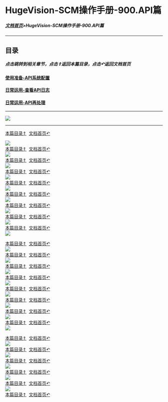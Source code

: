 # HugeVision-SCM操作手册-900.API篇

<span id="目录"></span>

##### [文档首页](../../正式版入口.md)>HugeVision-SCM操作手册-900.API篇
---

## 目录

##### 点击跳转到相关章节，点击⇑返回本篇目录，点击↶返回文档首页

#### [使用准备-API系统配置](#1)
#### [日常运用-查看API日志](#2)
#### [日常运用-API再处理](#3)

---
![](幻灯片1.PNG)<br>		

---

<span id="1"></span>

[本篇目录⇑](#目录)&nbsp;&nbsp;[文档首页↶](../../正式版入口.md)<br>

![](幻灯片2.PNG)<br>		[本篇目录⇑](#目录)&nbsp;&nbsp;[文档首页↶](../../正式版入口.md)<br>
![](幻灯片3.PNG)<br>		[本篇目录⇑](#目录)&nbsp;&nbsp;[文档首页↶](../../正式版入口.md)<br>
![](幻灯片4.PNG)<br>		[本篇目录⇑](#目录)&nbsp;&nbsp;[文档首页↶](../../正式版入口.md)<br>
![](幻灯片5.PNG)<br>		[本篇目录⇑](#目录)&nbsp;&nbsp;[文档首页↶](../../正式版入口.md)<br>
![](幻灯片6.PNG)<br>		[本篇目录⇑](#目录)&nbsp;&nbsp;[文档首页↶](../../正式版入口.md)<br>
![](幻灯片7.PNG)<br>		[本篇目录⇑](#目录)&nbsp;&nbsp;[文档首页↶](../../正式版入口.md)<br>
![](幻灯片8.PNG)<br>		[本篇目录⇑](#目录)&nbsp;&nbsp;[文档首页↶](../../正式版入口.md)<br>
![](幻灯片9.PNG)<br>		[本篇目录⇑](#目录)&nbsp;&nbsp;[文档首页↶](../../正式版入口.md)<br>
![](幻灯片10.PNG)<br>	

<span id="2"></span>

[本篇目录⇑](#目录)&nbsp;&nbsp;[文档首页↶](../../正式版入口.md)<br>
![](幻灯片11.PNG)<br>	[本篇目录⇑](#目录)&nbsp;&nbsp;[文档首页↶](../../正式版入口.md)<br>
![](幻灯片12.PNG)<br>	[本篇目录⇑](#目录)&nbsp;&nbsp;[文档首页↶](../../正式版入口.md)<br>
![](幻灯片13.PNG)<br>	[本篇目录⇑](#目录)&nbsp;&nbsp;[文档首页↶](../../正式版入口.md)<br>
![](幻灯片14.PNG)<br>	[本篇目录⇑](#目录)&nbsp;&nbsp;[文档首页↶](../../正式版入口.md)<br>
![](幻灯片15.PNG)<br>	[本篇目录⇑](#目录)&nbsp;&nbsp;[文档首页↶](../../正式版入口.md)<br>
![](幻灯片16.PNG)<br>	[本篇目录⇑](#目录)&nbsp;&nbsp;[文档首页↶](../../正式版入口.md)<br>
![](幻灯片17.PNG)<br>	[本篇目录⇑](#目录)&nbsp;&nbsp;[文档首页↶](../../正式版入口.md)<br>
![](幻灯片18.PNG)<br>	

<span id="3"></span>

[本篇目录⇑](#目录)&nbsp;&nbsp;[文档首页↶](../../正式版入口.md)<br>
![](幻灯片19.PNG)<br>	[本篇目录⇑](#目录)&nbsp;&nbsp;[文档首页↶](../../正式版入口.md)<br>
![](幻灯片20.PNG)<br>	[本篇目录⇑](#目录)&nbsp;&nbsp;[文档首页↶](../../正式版入口.md)<br>
![](幻灯片21.PNG)<br>	[本篇目录⇑](#目录)&nbsp;&nbsp;[文档首页↶](../../正式版入口.md)<br>
![](幻灯片22.PNG)<br>	[本篇目录⇑](#目录)&nbsp;&nbsp;[文档首页↶](../../正式版入口.md)<br>
![](幻灯片23.PNG)<br>	[本篇目录⇑](#目录)&nbsp;&nbsp;[文档首页↶](../../正式版入口.md)<br>
